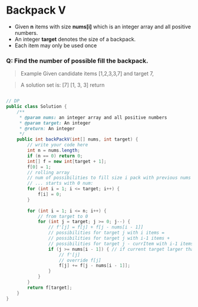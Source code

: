 # Backpack V
- Given **n** items with size **nums[i]** which is an integer array and all positive numbers. 
- An integer **target** denotes the size of a backpack. 
- Each item may only be used once
### Q: Find the number of possible fill the backpack.


>Example
>Given candidate items [1,2,3,3,7] and target 7,

>A solution set is: 
>[7]
>[1, 3, 3]
>return 

```java

// DP
public class Solution {
    /**
     * @param nums: an integer array and all positive numbers
     * @param target: An integer
     * @return: An integer
     */
    public int backPackV(int[] nums, int target) {
        // write your code here
        int n = nums.length;
        if (n == 0) return 0;
        int[] f = new int[target + 1];
        f[0] = 1;
        // rolling array
        // num of possibilities to fill size i pack with previous nums
        // ... starts with 0 num:
        for (int i = 1; i <= target; i++) {
            f[i] = 0;
        }
        
        for (int i = 1; i <= n; i++) {
            // from target to 0
            for (int j = target; j >= 0; j--) {
                // f'[j] = f[j] + f[j - nums[i - 1]]
                // possibilities for target j with i items = 
                // possibilities for target j with i-1 items + 
                // possibilities for target j - currItem with i-1 items, plus currItem
                if (j >= nums[i - 1]) { // if current target larger than current Num
                    // f'[j] 
                    // override f[j]
                    f[j] += f[j - nums[i - 1]];
                }
            }
        }
        return f[target];
    }
}
```